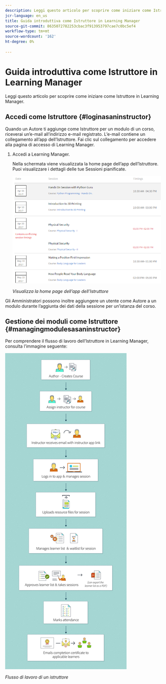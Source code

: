 ```yaml
---
description: Leggi questo articolo per scoprire come iniziare come Istruttore in Learning Manager.
jcr-language: en_us
title: Guida introduttiva come Istruttore in Learning Manager
source-git-commit: 8635072782253cbac3f913953797cae7c0bc5ef4
workflow-type: tm+mt
source-wordcount: '162'
ht-degree: 0%

---
```




# Guida introduttiva come Istruttore in Learning Manager

Leggi questo articolo per scoprire come iniziare come Istruttore in Learning Manager.

## Accedi come Istruttore {#loginasaninstructor}

Quando un Autore ti aggiunge come Istruttore per un modulo di un corso, riceverai un’e-mail all’indirizzo e-mail registrato. L’e-mail contiene un collegamento all’app dell’Istruttore. Fai clic sul collegamento per accedere alla pagina di accesso di Learning Manager.

1. Accedi a Learning Manager.

   Nella schermata viene visualizzata la home page dell’app dell’Istruttore. Puoi visualizzare i dettagli delle tue Sessioni pianificate.

   ![](assets/instructor-upcomingsession.png)

   *Visualizza la home page dell’app dell’Istruttore*

Gli Amministratori possono inoltre aggiungere un utente come Autore a un modulo durante l’aggiunta dei dati della sessione per un’istanza del corso.

## Gestione dei moduli come Istruttore {#managingmodulesasaninstructor}

Per comprendere il flusso di lavoro dell’Istruttore in Learning Manager, consulta l’immagine seguente:

![](assets/instructor.jpg)

*Flusso di lavoro di un istruttore*
